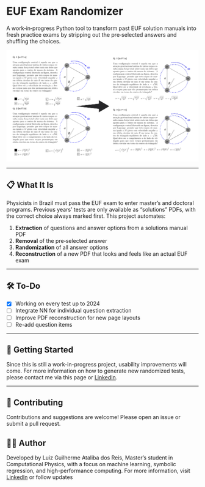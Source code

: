 # EUF Exam Randomizer

A work‑in‑progress Python tool to transform past EUF solution manuals into fresh practice exams by stripping out the pre‑selected answers and shuffling the choices.

<div align="center">
  <img src="EUF_new_page.png" width="900"/>
</div>

---

## 📋 What It Is

Physicists in Brazil must pass the EUF exam to enter master’s and doctoral programs. Previous years’ tests are only available as “solutions” PDFs, with the correct choice always marked first. This project automates:

1. **Extraction** of questions and answer options from a solutions manual PDF  
2. **Removal** of the pre‑selected answer  
3. **Randomization** of all answer options  
4. **Reconstruction** of a new PDF that looks and feels like an actual EUF exam  

---

## 🛠️ To-Do

- [x] Working on every test up to 2024
- [ ] Integrate NN for individual question extraction
- [ ] Improve PDF reconstruction for new page layouts
- [ ] Re-add question items 

---

## 🚀 Getting Started
Since this is still a work-in-progress project, usability improvements will come. For more information on how to generate new randomized tests, please contact me via this page or [LinkedIn](https://www.linkedin.com/in/guilherme-ataliba/). 

---

## 🤝 Contributing

Contributions and suggestions are welcome! Please open an issue or submit a pull request.

## 👨‍💻 Author
Developed by Luiz Guilherme Ataliba dos Reis, Master’s student in Computational Physics, with a focus on machine learning, symbolic regression, and high-performance computing. 
For more information, visit [LinkedIn](https://www.linkedin.com/in/guilherme-ataliba/) or follow updates

